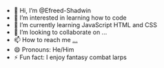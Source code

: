- 👋 Hi, I’m @Efreed-Shadwin
- 👀 I’m interested in learning how to code
- 🌱 I’m currently learning JavaScript HTML and CSS
- 💞️ I’m looking to collaborate on ...
- 📫 How to reach me [...](https://www.linkedin.com/in/daemeon-miller?lipi=urn%3Ali%3Apage%3Ad_flagship3_profile_view_base_contact_details%3BKpqLdr8PSX%2B%2BBqMiF59ifQ%3D%3D)
- 😄 Pronouns: He/Him
- ⚡ Fun fact: I enjoy fantasy combat larps 

<!---
Efreed-Shadwin/Efreed-Shadwin is a ✨ special ✨ repository because its `README.md` (this file) appears on your GitHub profile.
You can click the Preview link to take a look at your changes.
--->
